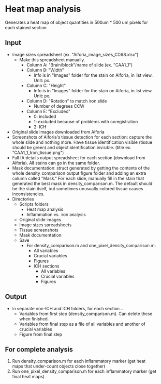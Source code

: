 # Heat map analysis
Generates a heat map of object quantities in 500um * 500 um pixels for each stained section

## Input
- Image sizes spreadsheet (ex. "Aiforia_image_sizes_CD68.xlsx")
	- Make this spreadsheet manually.
		- Column A: "Brain/block"/name of slide (ex. "CAA1_1")
		- Column B: "Width"
			- Info is in "Images" folder for the stain on Aiforia, in list view. Unit: px.
		- Column C: "Height"
			- Info is in "Images" folder for the stain on Aiforia, in list view. Unit: px.
		- Column D: "Rotation" to match iron slide
			- Number of degrees CCW
		- Column E: "Excluded"
			- 0: included
			- 1: excluded because of problems with coregistration
			- 2: ICH
- Original slide images downloaded from Aiforia
- Screenshots of Aiforia's tissue detection for each section: capture the whole slide and nothing more. Have tissue identification visible (tissue should be green) and object identification invisible. (title ex. "CAA1_1_Iron_tissue.png")
- Full IA details output spreadsheet for each section (download from Aiforia). All stains can go in the same folder.
- Mask documentation: struct generated by getting the contents of the whole density_comparison output figure folder and adding an extra column called "Mask." For each slide, manually fill in the stain that generated the best mask in density_comparison.m. The default should be the stain itself, but sometimes unusually colored tissue causes inconsistencies.
- Directories
	- Scripts folders
		- Heat map analysis
		- Inflammation vs. iron analysis
	- Original slide images
	- Image sizes spreadsheets
	- Tissue screenshots
	- Mask documentation
	- Save 
		- For density_comparison.m and one_pixel_density_comparison.m:
			- All variables
			- Crucial variables
			- Figures
			- ICH sections
				- All variables
				- Crucial variables
				- Figures
	

## Output
- In separate non-ICH and ICH folders, for each section…
	- Variables from first step (density_comparison.m). Can delete these when finished.
	- Variables from final step as a file of all variables and another of crucial variables
	- Figure from final step

## For complete analysis
1. Run density_comparison.m for each inflammatory marker (get heat maps that under-count objects close together)
2. Run one_pixel_density_comparison.m for each inflammatory marker (get final heat maps)
